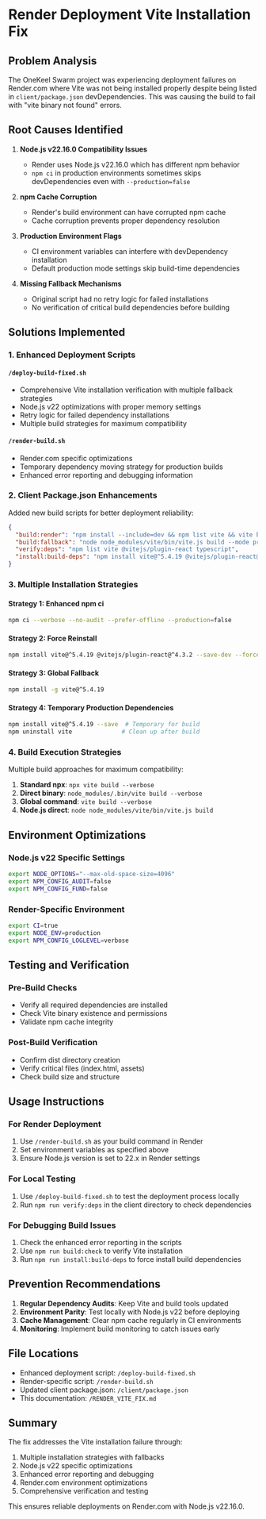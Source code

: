 # Render Deployment Vite Installation Fix

## Problem Analysis

The OneKeel Swarm project was experiencing deployment failures on Render.com where Vite was not being installed properly despite being listed in `client/package.json` devDependencies. This was causing the build to fail with "vite binary not found" errors.

## Root Causes Identified

1. **Node.js v22.16.0 Compatibility Issues**
   - Render uses Node.js v22.16.0 which has different npm behavior
   - `npm ci` in production environments sometimes skips devDependencies even with `--production=false`

2. **npm Cache Corruption**
   - Render's build environment can have corrupted npm cache
   - Cache corruption prevents proper dependency resolution

3. **Production Environment Flags**
   - CI environment variables can interfere with devDependency installation
   - Default production mode settings skip build-time dependencies

4. **Missing Fallback Mechanisms**
   - Original script had no retry logic for failed installations
   - No verification of critical build dependencies before building

## Solutions Implemented

### 1. Enhanced Deployment Scripts

#### `/deploy-build-fixed.sh`
- Comprehensive Vite installation verification with multiple fallback strategies
- Node.js v22 optimizations with proper memory settings
- Retry logic for failed dependency installations
- Multiple build strategies for maximum compatibility

#### `/render-build.sh`
- Render.com specific optimizations
- Temporary dependency moving strategy for production builds
- Enhanced error reporting and debugging information

### 2. Client Package.json Enhancements

Added new build scripts for better deployment reliability:
```json
{
  "build:render": "npm install --include=dev && npm list vite && vite build --mode production",
  "build:fallback": "node node_modules/vite/bin/vite.js build --mode production",
  "verify:deps": "npm list vite @vitejs/plugin-react typescript",
  "install:build-deps": "npm install vite@^5.4.19 @vitejs/plugin-react@^4.3.2 typescript@^5.9.2 --save-dev"
}
```

### 3. Multiple Installation Strategies

#### Strategy 1: Enhanced npm ci
```bash
npm ci --verbose --no-audit --prefer-offline --production=false
```

#### Strategy 2: Force Reinstall
```bash
npm install vite@^5.4.19 @vitejs/plugin-react@^4.3.2 --save-dev --force
```

#### Strategy 3: Global Fallback
```bash
npm install -g vite@^5.4.19
```

#### Strategy 4: Temporary Production Dependencies
```bash
npm install vite@^5.4.19 --save  # Temporary for build
npm uninstall vite              # Clean up after build
```

### 4. Build Execution Strategies

Multiple build approaches for maximum compatibility:

1. **Standard npx**: `npx vite build --verbose`
2. **Direct binary**: `node_modules/.bin/vite build --verbose`
3. **Global command**: `vite build --verbose`
4. **Node.js direct**: `node node_modules/vite/bin/vite.js build`

## Environment Optimizations

### Node.js v22 Specific Settings
```bash
export NODE_OPTIONS="--max-old-space-size=4096"
export NPM_CONFIG_AUDIT=false
export NPM_CONFIG_FUND=false
```

### Render-Specific Environment
```bash
export CI=true
export NODE_ENV=production
export NPM_CONFIG_LOGLEVEL=verbose
```

## Testing and Verification

### Pre-Build Checks
- Verify all required dependencies are installed
- Check Vite binary existence and permissions
- Validate npm cache integrity

### Post-Build Verification
- Confirm dist directory creation
- Verify critical files (index.html, assets)
- Check build size and structure

## Usage Instructions

### For Render Deployment
1. Use `/render-build.sh` as your build command in Render
2. Set environment variables as specified above
3. Ensure Node.js version is set to 22.x in Render settings

### For Local Testing
1. Use `/deploy-build-fixed.sh` to test the deployment process locally
2. Run `npm run verify:deps` in the client directory to check dependencies

### For Debugging Build Issues
1. Check the enhanced error reporting in the scripts
2. Use `npm run build:check` to verify Vite installation
3. Run `npm run install:build-deps` to force install build dependencies

## Prevention Recommendations

1. **Regular Dependency Audits**: Keep Vite and build tools updated
2. **Environment Parity**: Test locally with Node.js v22 before deploying
3. **Cache Management**: Clear npm cache regularly in CI environments
4. **Monitoring**: Implement build monitoring to catch issues early

## File Locations

- Enhanced deployment script: `/deploy-build-fixed.sh`
- Render-specific script: `/render-build.sh`
- Updated client package.json: `/client/package.json`
- This documentation: `/RENDER_VITE_FIX.md`

## Summary

The fix addresses the Vite installation failure through:
1. Multiple installation strategies with fallbacks
2. Node.js v22 specific optimizations
3. Enhanced error reporting and debugging
4. Render.com environment optimizations
5. Comprehensive verification and testing

This ensures reliable deployments on Render.com with Node.js v22.16.0.